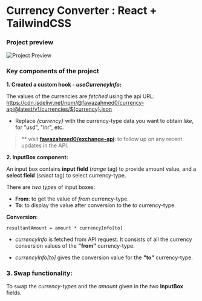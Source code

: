 # Currency Converter : React + TailwindCSS

### Project preview
![Project Preview](./public/project-screenshot.png)

### Key components of the project

**1. Created a custom hook - _useCurrencyInfo_:**

The values of the currencies are _fetched_ using the api URL: 
https://cdn.jsdelivr.net/npm/@fawazahmed0/currency-api@latest/v1/currencies/${currency}.json

* Replace _{currency}_ with the currency-type data you want to obtain _like_, for "usd", "inr", etc.

>_** visit_ [**fawazahmed0/exchange-api**](https://github.com/fawazahmed0/exchange-api): to follow up on any recent updates in the API.

**2. InputBox component:**

An input box contains **input field** (_range_ tag) to provide amount value, and a **select field** (_select_ tag) to select currency-type.

There are _two types_ of input boxes:

* **From**: to get the value of _from_ currency-type.
* **To**: to display the value after conversion to the _to_ currency-type.


**Conversion**:

`resultantAmount = amount * currencyInfo[to]`

* _currencyInfo_ is fetched from API request. It consists of all the currency conversion values of the **"from"** currency-type.

* _currencyInfo[to]_ gives the conversion value for the **"to"** currency-type.

### 3. Swap functionality:

To swap the _currency-types_ and the _amount_ given in the _two_ **InputBox** fields.
